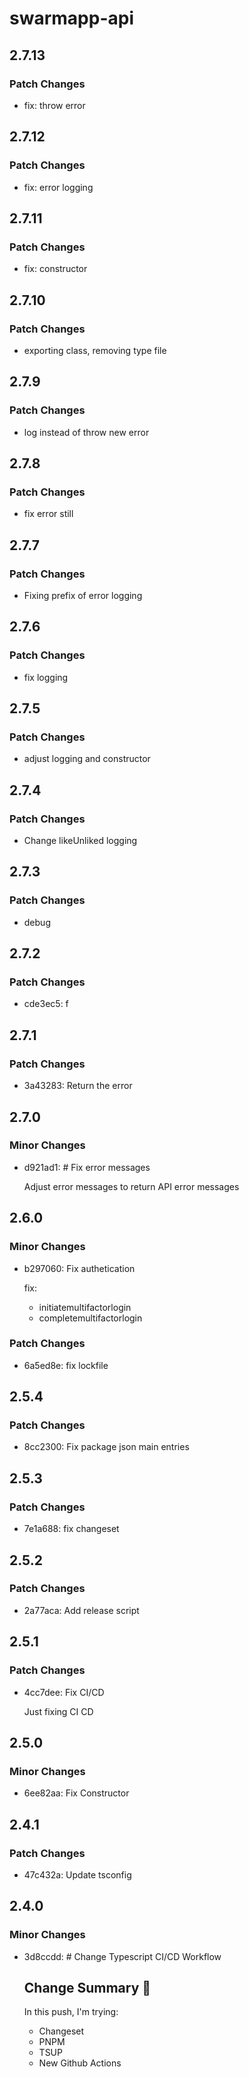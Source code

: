 # swarmapp-api

## 2.7.13

### Patch Changes

- fix: throw error

## 2.7.12

### Patch Changes

- fix: error logging

## 2.7.11

### Patch Changes

- fix: constructor

## 2.7.10

### Patch Changes

- exporting class, removing type file

## 2.7.9

### Patch Changes

- log instead of throw new error

## 2.7.8

### Patch Changes

- fix error still

## 2.7.7

### Patch Changes

- Fixing prefix of error logging

## 2.7.6

### Patch Changes

- fix logging

## 2.7.5

### Patch Changes

- adjust logging and constructor

## 2.7.4

### Patch Changes

- Change likeUnliked logging

## 2.7.3

### Patch Changes

- debug

## 2.7.2

### Patch Changes

- cde3ec5: f

## 2.7.1

### Patch Changes

- 3a43283: Return the error

## 2.7.0

### Minor Changes

- d921ad1: # Fix error messages

  Adjust error messages to return API error messages

## 2.6.0

### Minor Changes

- b297060: Fix authetication

  fix:

  - initiatemultifactorlogin
  - completemultifactorlogin

### Patch Changes

- 6a5ed8e: fix lockfile

## 2.5.4

### Patch Changes

- 8cc2300: Fix package json main entries

## 2.5.3

### Patch Changes

- 7e1a688: fix changeset

## 2.5.2

### Patch Changes

- 2a77aca: Add release script

## 2.5.1

### Patch Changes

- 4cc7dee: Fix CI/CD

  Just fixing CI CD

## 2.5.0

### Minor Changes

- 6ee82aa: Fix Constructor

## 2.4.1

### Patch Changes

- 47c432a: Update tsconfig

## 2.4.0

### Minor Changes

- 3d8ccdd: # Change Typescript CI/CD Workflow

  ## Change Summary 📔

  In this push, I'm trying:

  - Changeset
  - PNPM
  - TSUP
  - New Github Actions
